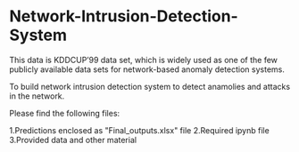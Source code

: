 # Network-Intrusion-Detection-System

This data is KDDCUP’99 data set, which is widely used as one of the few publicly available data sets for network-based anomaly detection systems.

To build network intrusion detection system to detect anamolies and attacks in the network.

Please find the following files:

   1.Predictions enclosed as "Final_outputs.xlsx" file
   2.Required ipynb file
   3.Provided data and other material
